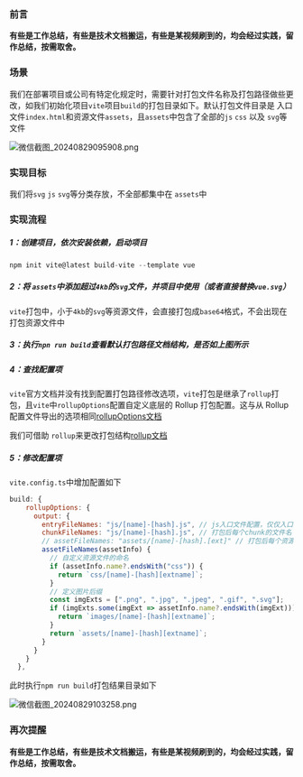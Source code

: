 ### 前言

**有些是工作总结，有些是技术文档搬运，有些是某视频刷到的，均会经过实践，留作总结，按需取舍。**

### 场景

我们在部署项目或公司有特定化规定时，需要针对打包文件名称及打包路径做些更改，如我们初始化项目`vite`项目`build`的打包目录如下。默认打包文件目录是 入口文件`index.html`和资源文件`assets`，且`assets`中包含了全部的`js` `css` 以及 `svg`等文件

![微信截图\_20240829095908.png](https://p0-xtjj-private.juejin.cn/tos-cn-i-73owjymdk6/9226b964e3fb405cba136a9043d42845~tplv-73owjymdk6-jj-mark-v1:0:0:0:0:5o6Y6YeR5oqA5pyv56S-5Yy6IEAg5LiJ5bCP5rKz:q75.awebp?policy=eyJ2bSI6MywidWlkIjoiNDIyMjU2MjE0MTIxMDQ3OCJ9&rk3s=f64ab15b&x-orig-authkey=f32326d3454f2ac7e96d3d06cdbb035152127018&x-orig-expires=1755072158&x-orig-sign=gaDpstmVWMR8uRPhh8zVmbzMuGE%3D)

### 实现目标

我们将`svg` `js` `svg`等分类存放，不全部都集中在 `assets`中

### 实现流程

##### 1：创建项目，依次安装依赖，启动项目

```js
npm init vite@latest build-vite --template vue
```

##### 2：将 `assets`中添加超过`4kb`的`svg`文件，并项目中使用（或者直接替换`vue.svg`）

`vite`打包中，小于`4kb`的`svg`等资源文件，会直接打包成`base64`格式，不会出现在打包资源文件中

##### 3：执行`npn run build`查看默认打包路径文档结构，是否如上图所示

##### 4：查找配置项

`vite`官方文档并没有找到配置打包路径修改选项，`vite`打包是继承了`rollup`打包，且`vite`中`rollupOptions`配置自定义底层的 Rollup 打包配置。这与从 Rollup 配置文件导出的选项相同[rollupOptions文档](https://cn.vitejs.dev/config/build-options.html#build-rollupoptions)

我们可借助 `rollup`来更改打包结构[rollup文档](https://rollup.nodejs.cn/configuration-options/#output-entryfilenames)

##### 5：修改配置项

`vite.config.ts`中增加配置如下

```js
build: {
    rollupOptions: {
      output: {
        entryFileNames: "js/[name]-[hash].js", // js入口文件配置，仅仅入口文件不包括分包及懒加载的js [name][hash]占位符 [ext]后缀
        chunkFileNames: "js/[name]-[hash].js", // 打包后每个chunk的文件名
        // assetFileNames: "assets/[name]-[hash].[ext]" // 打包后每个资源文件的文件名 可以传入字符串（静态资源均在assets中包括css svg等） 可传入函数
        assetFileNames(assetInfo) {
          // 自定义资源文件的命名
          if (assetInfo.name?.endsWith("css")) {
            return `css/[name]-[hash][extname]`;
          }
          // 定义图片后缀
          const imgExts = [".png", ".jpg", ".jpeg", ".gif", ".svg"];
          if (imgExts.some(imgExt => assetInfo.name?.endsWith(imgExt))) {
            return `images/[name]-[hash][extname]`;
          }
          return `assets/[name]-[hash][extname]`;
        }
      }
    }
  },
```

此时执行`npm run build`打包结果目录如下

![微信截图\_20240829103258.png](https://p0-xtjj-private.juejin.cn/tos-cn-i-73owjymdk6/41fae20b41604f5582a003f1fe698856~tplv-73owjymdk6-jj-mark-v1:0:0:0:0:5o6Y6YeR5oqA5pyv56S-5Yy6IEAg5LiJ5bCP5rKz:q75.awebp?policy=eyJ2bSI6MywidWlkIjoiNDIyMjU2MjE0MTIxMDQ3OCJ9&rk3s=f64ab15b&x-orig-authkey=f32326d3454f2ac7e96d3d06cdbb035152127018&x-orig-expires=1755072158&x-orig-sign=iM8LMzpnxy%2FtuRbhzqIABpz5gIo%3D)

### 再次提醒

**有些是工作总结，有些是技术文档搬运，有些是某视频刷到的，均会经过实践，留作总结，按需取舍。**
